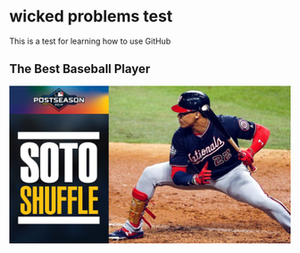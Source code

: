 # wicked problems test

This is a test for learning how to use GitHub

## The Best Baseball Player

![](Soto_Shuffle.jpg)
